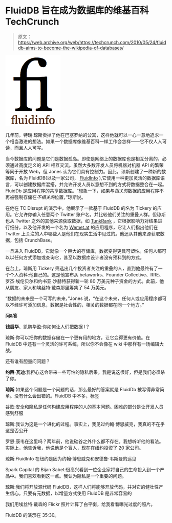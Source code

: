 # FluidDB 旨在成为数据库的维基百科 TechCrunch

> 原文：<https://web.archive.org/web/https://techcrunch.com/2010/05/24/fluiddb-aims-to-become-the-wikipedia-of-databases/>

![](img/11d9fa45ae4882f091999df84946c249.png)

几年前，特瑞·琼斯卖掉了他在巴塞罗纳的公寓，这样他就可以一心一意地追求一个相当激进的想法。如果一个数据库像维基百科一样工作会怎样——它不仅人人可读，而且人人可写。

当今数据库的问题是它们是数据孤岛。即使是网络上的数据库也是相互分离的，必须通过高度定义的 API 相互交流。虽然大多数开发人员将机器对机器 API 的繁荣等同于开放 Web，但 Jones 认为它们具有控制力。因此，琼斯创建了一种新的数据库，名为 FluidDB(以及一家公司， [FluidInfo](https://web.archive.org/web/20221207211329/http://fluidinfo.com/) ),它使用一种更加灵活的数据库语言，可以创建数据库混搭，并允许开发人员以意想不到的方式将数据整合在一起。FluidDb 是应用程序的共享数据库。“想象一下，如果与*相关的*数据的应用程序不再被强制存储在*不相关的*位置，”琼斯说。

在他在 TC Disrupt 的演示中，他展示了一款基于 FluidDB 的名为 Tickery 的应用。它允许你输入任意两个 Twitter 账户名，并比较他们关注的重叠人群。但琼斯也从 Twitter 之外的其他来源获取数据，如 [TunkRank](https://web.archive.org/web/20221207211329/http://www.tunkrank.com/) ，它根据影响力对结果进行细分，以及他开发的一个名为 [Wemet.at](https://web.archive.org/web/20221207211329/http://wemet.at/) 的应用程序，它让人们指出他们在 Twitter 上关注的人中哪些人是他们在现实生活中见过的。他还从其他来源获取数据，包括 CrunchBase。

一旦进入 FluidDB，它就像一个巨大的存储库，数据变得更具可塑性。任何人都可以以任何方式添加或查询它，甚至以数据库设计者没有预料到的方式。

在台上，琼斯用 Tickery 筛选出几个投资者关注的重叠的人，直到他最终有了一个个人资料:他自己的。这是他宣布从 betaworks、Founder Collective、RRE、罗杰·埃伦贝尔和约书亚·沙赫特获得新一轮 80 万美元种子资金的方式。此前，他从朋友、家人和埃丝特·戴森那里筹集了 54 万美元。

“数据的未来是一个可写的未来，”Jones 说，“在这个未来，任何人或应用程序都可以不经许可添加信息，数据是社会性的，相关的数据都在同一个地方。”

**问&答**

**钱启华**、凯鹏华盈:你如何让人们把数据 I？

琼斯:你可以把你的数据存储在一个更有用的地方，让它变得更有价值。在 FluidDB 中还有一个灵活的许可系统，所以你不会像在 wiki 中那样有一场编辑大战。

还有谁有胆量问问题？

**约西·瓦迪**:我担心这会带来一些可怕的隐私后果。我是说这很好，但是我们必须杀了你。

**琼斯**:如果这个问题是一个问题的话，那么最好的答案就是 FluidDb 被写得非常简单。没有什么会出错的。FluidDB 中不多，标签

谷歌:安全和隐私是任何构建应用程序的人的基本问题。困难的部分是让开发人员感到舒服

琼斯:我认为这是一个进化的过程。事实上，我见过约翰·博思威克，我真的不在乎这是否公开

罗恩·康韦在这里吗？两年前，他说硅谷之外什么都不存在。我想听听他的看法。实际上，他告诉我，他说他是个盲人，现在在纽约投资了 20 家公司。

琼斯:FluidInfo 在纽约是因为约翰·博思威克和安德鲁·韦斯曼的远见

Spark Capital 的 Bijan Sabet:很高兴看到一位企业家将自己的生命投入到一个产品中。我们喜欢看到这一点。我认为隐私是一个重要的问题。

琼斯:我们将开放源代码 FluidDB，这样人们将能够开放代码，并对它的健壮性产生信心。只要有元数据，以增量方式使用 FluidDB 是非常容易的

我们用埃丝特·戴森的 Flickr 照片计算了白平衡，给我看看曝光过度的照片。

FluidDB 的演示在 35:30。